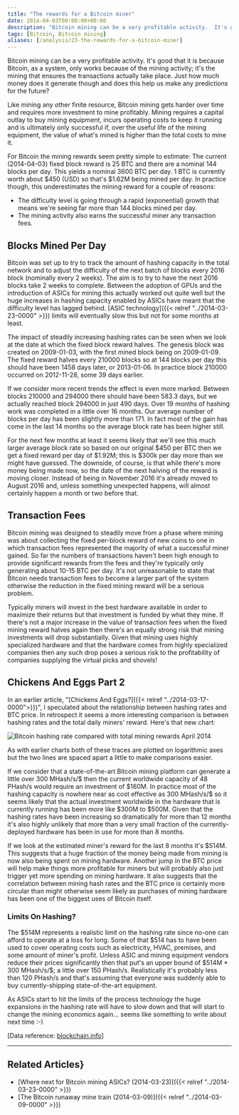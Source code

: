 ```yaml
---
title: "The rewards for a Bitcoin miner"
date: 2014-04-03T00:00:00+00:00
description: "Bitcoin mining can be a very profitable activity.  It's good that it is because Bitcoin, as a system, only works because of the mining activity; it's the mining that ensures the transactions actually take place. Just how much money does it generate though and does this help us make any predictions for the future?"
tags: [Bitcoin, Bitcoin mining]
aliases: [/analysis/23-the-rewards-for-a-bitcoin-miner]
---
```

Bitcoin mining can be a very profitable activity.  It's good that it is
because Bitcoin, as a system, only works because of the mining activity;
it's the mining that ensures the transactions actually take place.  Just
how much money does it generate though and does this help us make any
predictions for the future?

Like mining any other finite resource, Bitcoin mining gets harder over
time and requires more investment to mine profitably.  Mining requires a
capital outlay to buy mining equipment, incurs operating costs to keep
it running and is ultimately only successful if, over the useful life of
the mining equipment, the value of what's mined is higher than the
total costs to mine it.

For Bitcoin the mining rewards seem pretty simple to estimate: The
current (2014-04-03) fixed block reward is 25 BTC and there are a
nominal 144 blocks per day.  This yields a nominal 3600 BTC per day.  1
BTC is currently worth about \$450 (USD) so that's \$1.62M being mined
per day. In practice though, this underestimates the mining reward for a
couple of reasons:

- The difficulty level is going through a rapid (exponential) growth
  that means we're seeing far more than 144 blocks mined per day.
- The mining activity also earns the successful miner any transaction
  fees.

## Blocks Mined Per Day

Bitcoin was set up to try to track the amount of hashing capacity in the
total network and to adjust the difficulty of the next batch of blocks
every 2016 block (nominally every 2 weeks).  The aim is to try to have
the next 2016 blocks take 2 weeks to complete.  Between the adoption of
GPUs and the introduction of ASICs for mining this actually worked out
quite well but the huge increases in hashing capacity enabled by ASICs
have meant that the difficulty level has lagged behind.  [ASIC
technology]({{< relref "../2014-03-23-0000" >}})
limits will eventually slow this but not for some months at least.

The impact of steadily increasing hashing rates can be seen when we look
at the date at which the fixed block reward halves.  The genesis block
was created on 2009-01-03, with the first mined block being on
2009-01-09.  The fixed reward halves every 210000 blocks so at 144 blocks
per day this should have been 1458 days later, or 2013-01-06.  In
practice block 210000 occurred on 2012-11-28, some 39 days earlier.

If we consider more recent trends the effect is even more marked.
Between blocks 210000 and 294000 there should have been 583.3 days, but
we actually reached block 294000 in just 490 days.  Over 19 months of
hashing work was completed in a little over 16 months.  Our average
number of blocks per day has been slightly more than 171.  In fact most
of the gain has come in the last 14 months so the average block rate has
been higher still.

For the next few months at least it seems likely that we'll see this
much larger average block rate so based on our original \$450 per BTC
then we get a fixed reward per day of \$1.92M; this is \$300k per day
more than we might have guessed.  The downside, of course, is that while
there's more money being made now, so the date of the next halving of
the reward is moving closer.  Instead of being in November 2016 it's
already moved to August 2016 and, unless something unexpected happens,
will almost certainly happen a month or two before that.

## Transaction Fees

Bitcoin mining was designed to steadily move from a phase where mining
was about collecting the fixed per-block reward of new coins to one in
which transaction fees represented the majority of what a successful
miner gained.  So far the numbers of transactions haven't been high
enough to provide significant rewards from the fees and they're
typically only generating about 10-15 BTC per day.  It's not
unreasonable to state that Bitcoin needs transaction fees to become a
larger part of the system otherwise the reduction in the fixed mining
reward will be a serious problem.

Typically miners will invest in the best hardware available in order to
maximize their returns but that investment is funded by what they mine.
If there's not a major increase in the value of transaction fees when
the fixed mining reward halves again then there's an equally strong
risk that mining investments will drop substantially.  Given that mining
uses highly specialized hardware and that the hardware comes from highly
specialized companies then any such drop poses a serious risk to the
profitability of companies supplying the virtual picks and shovels!

## Chickens And Eggs Part 2

In an earlier article, "[Chickens And Eggs?]({{< relref "../2014-03-17-0000">}})", I
speculated about the relationship between hashing rates and BTC price.
In retrospect it seems a more interesting comparison is between hashing
rates and the total daily miners' reward.  Here's that new chart:

![Bitcoin hashing rate compared with total mining rewards April
2014](./hash-vs-reward.png)

As with earlier charts both of these traces are plotted on logarithmic
axes but the two lines are spaced apart a little to make comparisons
easier.

If we consider that a state-of-the-art Bitcoin mining platform can
generate a little over 300 MHash/s/\$ then the current worldwide
capacity of 48 PHash/s would require an investment of \$160M.  In
practice most of the hashing capacity is nowhere near as cost effective
as 300 MHash/s/\$ so it seems likely that the actual investment
worldwide in the hardware that is currently running has been more like
\$300M to \$500M.  Given that the hashing rates have been increasing so
dramatically for more than 12 months it's also highly unlikely that
more than a very small fraction of the currently-deployed hardware has
been in use for more than 8 months.

If we look at the estimated miner's reward for the last 8 months it's
\$514M.  This suggests that a huge fraction of the money being made from
mining is now also being spent on mining hardware.  Another jump in the
BTC price will help make things more profitable for miners but will
probably also just trigger yet more spending on mining hardware.  It also
suggests that the correlation between mining hash rates and the BTC
price is certainly more circular than might otherwise seem likely as
purchases of mining hardware has been one of the biggest uses of Bitcoin
itself.

### Limits On Hashing?

The \$514M represents a realistic limit on the hashing rate since no-one
can afford to operate at a loss for long.  Some of that \$514 has to have
been used to cover operating costs such as electricity, HVAC, premises,
and some amount of miner's profit.  Unless ASIC and mining equipment
vendors reduce their prices significantly then that put's an upper
bound of \$514M \* 300 MHash/s/\$; a little over 150 PHash/s.
Realistically it's probably less than 120 PHash/s and that's assuming
that everyone was suddenly able to buy currently-shipping
state-of-the-art equipment.

As ASICs start to hit the limits of the process technology the huge
expansions in the hashing rate will have to slow down and that will
start to change the mining economics again\... seems like something to
write about next time :-)

\[Data reference: [blockchain.info](http://blockchain.info)\]

------------------------------------------------------------------------

## Related Articles}

- [Where next for Bitcoin mining ASICs? (2014-03-23)]({{< relref "../2014-03-23-0000" >}})
- [The Bitcoin runaway mine train (2014-03-09)]({{< relref "../2014-03-09-0000" >}})
